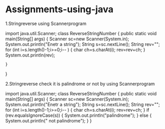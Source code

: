 # Assignments-using-java

1.Stringreverse using Scannerprogram

import java.util.Scanner;
class ReverseStringNumber 
{
	public static void main(String[] args) 
	{
		Scanner sc=new Scanner(System.in);
		System.out.println("Enetr a string");
		String s=sc.nextLine();
		String rev="";
		for (int i=s.length()-1;i>=0;i-- )
		{
			char ch=s.charAt(i);
			rev=rev+ch;
		}
	System.out.println(rev);

	}
}






2.Stringreverse check it is palindrome or not by using Scannerprogram

 import java.util.Scanner;
class ReverseStringNumber 
{
	public static void main(String[] args) 
	{
		Scanner sc=new Scanner(System.in);
		System.out.println("Enetr a string");
		String s=sc.nextLine();
		String rev="";
		for (int i=s.length()-1;i>=0;i-- )
		{
			char ch=s.charAt(i);
			rev=rev+ch;
		}
	if (rev.equalsIgnoreCase(s))
	{
		System.out.println("palindrome");
	}
	else
		{
             		System.out.println(" not palindrome");
	}
	}










 
		
 	





